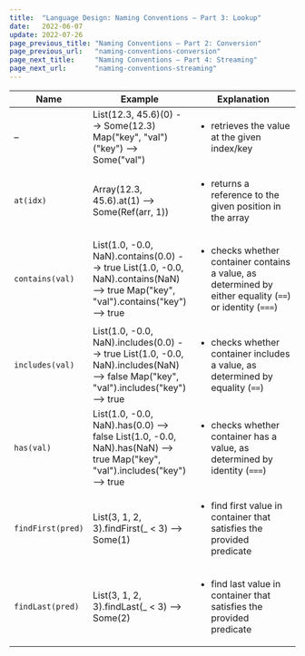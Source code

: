 ```yaml
---
title:  "Language Design: Naming Conventions – Part 3: Lookup"
date:   2022-06-07
update: 2022-07-26
page_previous_title: "Naming Conventions – Part 2: Conversion"
page_previous_url:   "naming-conventions-conversion"
page_next_title:     "Naming Conventions – Part 4: Streaming"
page_next_url:       "naming-conventions-streaming"
---
```


<table class="table-medium">
  <thead>
    <tr>
      <th style="width: 18%">Name</th>
      <th style="width: 34%">Example</th>
      <th>Explanation</th>
    </tr>
  </thead>
  <tbody>
    <tr>
      <td>–</td>
      <td class="code">List(12.3, 45.6)(0)
<span class="result">--> Some(12.3)</span>
Map("key", "val")("key")
<span class="result">--> Some("val")</span></td>
      <td>
        <ul>
          <li>retrieves the value at the given index/key</li>
        </ul>
      </td>
    </tr>
    <tr>
      <td><code>at(idx)</code></td>
      <td class="code">Array(12.3, 45.6).at(1)
<span class="result">--> Some(Ref(arr, 1))</span></td>
      <td>
        <ul>
          <li>returns a reference to the given position in the array</li>
        </ul>
      </td>
    </tr>
    <tr>
      <td><code>contains(val)</code></td>
      <td class="code">List(1.0, -0.0, NaN).contains(0.0)
<span class="result">--> true</span>
List(1.0, -0.0, NaN).contains(NaN)
<span class="result">--> true</span>
Map("key", "val").contains("key")
<span class="result">--> true</span>
</td>
      <td>
        <ul>
          <li>checks whether container contains a value, as determined by either equality (<code>==</code>) or identity (<code>===</code>)</li>
        </ul>
      </td>
    </tr>
    <tr>
      <td><code>includes(val)</code></td>
      <td class="code">List(1.0, -0.0, NaN).includes(0.0)
<span class="result">--> true</span>
List(1.0, -0.0, NaN).includes(NaN)
<span class="result">--> false</span>
Map("key", "val").includes("key")
<span class="result">--> true</span></td>
      <td>
        <ul>
          <li>checks whether container includes a value, as determined by equality (<code>==</code>)</li>
        </ul>
      </td>
    </tr>
    <tr>
      <td><code>has(val)</code></td>
      <td class="code">List(1.0, -0.0, NaN).has(0.0)
<span class="result">--> false</span>
List(1.0, -0.0, NaN).has(NaN)
<span class="result">--> true</span>
Map("key", "val").includes("key")
<span class="result">--> true</span></td>
      <td>
        <ul>
          <li>checks whether container has a value, as determined by identity (<code>===</code>)</li>
        </ul>
      </td>
    </tr>
    <tr>
      <td><code>findFirst(pred)</code></td>
      <td class="code">List(3, 1, 2, 3).findFirst(_ < 3)
<span class="result">--> Some(1)</span></td>
      <td>
        <ul>
          <li>find first value in container that satisfies the provided predicate</li>
        </ul>
      </td>
    </tr>
    <tr>
      <td><code>findLast(pred)</code></td>
      <td class="code">List(3, 1, 2, 3).findLast(_ < 3)
<span class="result">--> Some(2)</span></td>
      <td>
        <ul>
          <li>find last value in container that satisfies the provided predicate</li>
        </ul>
      </td>
    </tr>
  </tbody>
</table>

